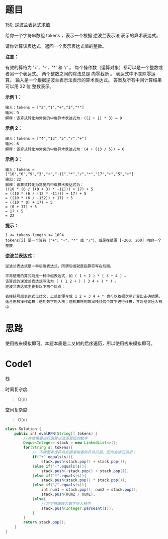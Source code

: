 # 题目
[150. 逆波兰表达式求值](https://leetcode.cn/problems/evaluate-reverse-polish-notation/description/)

给你一个字符串数组 tokens ，表示一个根据 逆波兰表示法 表示的算术表达式。

请你计算该表达式。返回一个表示表达式值的整数。

****注意：****

有效的算符为 '+'、'-'、'*' 和 '/' 。
每个操作数（运算对象）都可以是一个整数或者另一个表达式。
两个整数之间的除法总是 向零截断 。
表达式中不含除零运算。
输入是一个根据逆波兰表示法表示的算术表达式。
答案及所有中间计算结果可以用 32 位 整数表示。

**示例 1：**
``` 
输入：tokens = ["2","1","+","3","*"]
输出：9
解释：该算式转化为常见的中缀算术表达式为：((2 + 1) * 3) = 9
```

**示例 2：**
``` 
输入：tokens = ["4","13","5","/","+"]
输出：6
解释：该算式转化为常见的中缀算术表达式为：(4 + (13 / 5)) = 6
```

**示例 3：**
``` 
输入：tokens = ["10","6","9","3","+","-11","*","/","*","17","+","5","+"]
输出：22
解释：该算式转化为常见的中缀算术表达式为：
((10 * (6 / ((9 + 3) * -11))) + 17) + 5
= ((10 * (6 / (12 * -11))) + 17) + 5
= ((10 * (6 / -132)) + 17) + 5
= ((10 * 0) + 17) + 5
= (0 + 17) + 5
= 17 + 5
= 22
```

**提示：**

``` 
1 <= tokens.length <= 10^4
tokens[i] 是一个算符（"+"、"-"、"*" 或 "/"），或是在范围 [-200, 200] 内的一个整数
```


**逆波兰表达式：**

``` 
逆波兰表达式是一种后缀表达式，所谓后缀就是指算符写在后面。

平常使用的算式则是一种中缀表达式，如 ( 1 + 2 ) * ( 3 + 4 ) 。
该算式的逆波兰表达式写法为 ( ( 1 2 + ) ( 3 4 + ) * ) 。
逆波兰表达式主要有以下两个优点：

去掉括号后表达式无歧义，上式即便写成 1 2 + 3 4 + * 也可以依据次序计算出正确结果。
适合用栈操作运算：遇到数字则入栈；遇到算符则取出栈顶两个数字进行计算，并将结果压入栈中
```


# 思路
使用栈来模拟即可。本题本质是二叉树的后序遍历，所以使用栈来模拟即可。

# Code1
栈

时间复杂度:
>O(n)

空间复杂度:
> O(n)

```java
class Solution {
    public int evalRPN(String[] tokens) {
        //存储需要进行运算以及运算后的数字
        Deque<Integer> stack = new LinkedList<>();
        for(String s: tokens){
            // 不需要考虑符号后面紧挨着的符号问题，因为会递归调用！
            if("+".equals(s)){
                stack.push(stack.pop() + stack.pop());
            }else if("-".equals(s)){
                stack.push(-stack.pop() + stack.pop());
            }else if("*".equals(s)){
                stack.push(stack.pop() * stack.pop());
            }else if("/".equals(s)){
                int num1 = stack.pop(), num2 = stack.pop();
                stack.push(num2 / num1);
            }else{
                //将字符串转为数字压入栈中
                stack.push(Integer.parseInt(s));
            }
        }
        return stack.pop();
    }
}
```